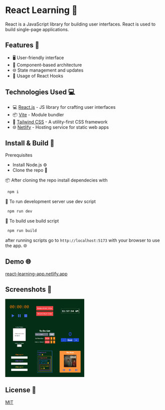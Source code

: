 # React Learning 📘

React is a JavaScript library for building user interfaces. React is used to build single-page applications.

## Features 🌟

- 🖥️ User-friendly interface
- 🧩 Component-based architecture
- 🌐 State management and updates
- 🚀 Usage of React Hooks


## Technologies Used 💻

- 💻 [React.js](https://reactjs.org/) - JS library for crafting user interfaces
- 📦 [Vite](https://vitejs.dev/) - Module bundler
- 🎨 [Tailwind CSS](https://tailwindcss.com/) - A utility-first CSS framework
- 🌐 [Netlify](https://www.netlify.com/) - Hosting service for static web apps


## Install & Build 🔧

Prerequisites

- Install Node.js ⚙️
- Clone the repo 🔄

📦 After cloning the repo install dependecies with



 ```sh 
  npm i
```
📡 To run development server use dev script
 ```sh 
  npm run dev
```
🔧 To build use build script
 ```sh 
  npm run build
```
after running scripts go to `http://localhost:5173` with your browser to use the app. 🌐

  ## Demo  🌐
 [react-learning-app.netlify.app](https://react-learning-rctl.netlify.app) 


## Screenshots 📸
<div style="display: flex; flex-direction: row;">
    <img src="screenshots/react-learning-photo.png" alt="Home Page" style="width: 50%; margin-right: 4%;">

</div>




## License 📄

[MIT](https://choosealicense.com/licenses/mit/)
